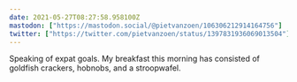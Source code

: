 ```yaml
---
date: 2021-05-27T08:27:58.958100Z
mastodon: ["https://mastodon.social/@pietvanzoen/106306212914164756"]
twitter: ["https://twitter.com/pietvanzoen/status/1397831936069013504"]
---
```

Speaking of expat goals. My breakfast this morning has consisted of goldfish crackers, hobnobs, and a stroopwafel. 
